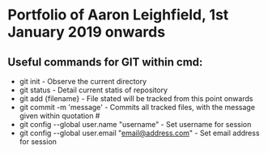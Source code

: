 # Portfolio of Aaron Leighfield, 1st January 2019 onwards

## Useful commands for GIT within cmd:  
- git init - Observe the current directory  
- git status - Detail current statis of repository  
- git add {filename} - File stated will be tracked from this point onwards  
- git commit -m 'message' - Commits all tracked files, with the message given within quotation  #
- git config --global user.name "username" - Set username for session  
- git config --global user.email "email@address.com" - Set email address for session  
 


